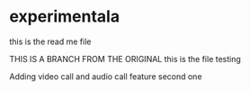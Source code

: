 # experimentala


this is the read me file 

THIS IS A BRANCH FROM THE ORIGINAL 
this is the file 
testing 

Adding video call and audio call feature 
second one 

